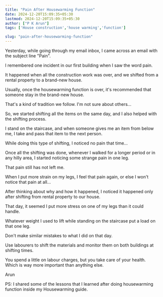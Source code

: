 ```yaml
---
title: "Pain After Housewarming Function"
date: 2024-12-20T15:09:35+05:30
lastmod: 2024-12-20T15:09:35+05:30
author: ["P K Arun"]
tags: ['House construction','house warming','function']

slug: "pain-after-housewarming-function"
---
```


Yesterday, while going through my email inbox, I came across an email with the subject line "Pain".

I remembered one incident in our first building when I saw the word pain.

It happened when all the construction work was over, and we shifted from a rental property to a brand-new house.

Usually, once the housewarming function is over, it's recommended that someone stay in the brand-new house.

That's a kind of tradition we follow. I'm not sure about others…

So, we started shifting all the items on the same day, and I also helped with the shifting process.

I stand on the staircase, and when someone gives me an item from below me, I take and pass that item to the next person.

While doing this type of shifting, I noticed no pain that time…

Once all the shifting was done, whenever I walked for a longer period or in any hilly area, I started noticing some strange pain in one leg.

That pain still has not left me.

When I put more strain on my legs, I feel that pain again, or else I won't notice that pain at all…

After thinking about why and how it happened, I noticed it happened only after shifting from rental property to our house.

That day, it seemed I put more stress on one of my legs than it could handle.

Whatever weight I used to lift while standing on the staircase put a load on that one leg.

Don't make similar mistakes to what I did on that day.

Use labourers to shift the materials and monitor them on both buildings at shifting times.

You spend a little on labour charges, but you take care of your health. Which is way more important than anything else.

Arun

PS: I shared some of the lessons that I learned after doing housewarming function inside my Housewarming guide.